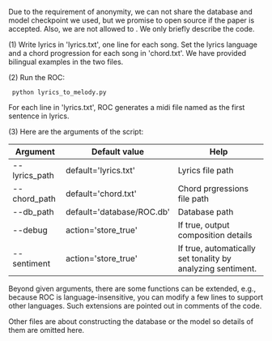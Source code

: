 Due to the requirement of anonymity, we can not share the database and model checkpoint we used, but we promise to open source if the paper is accepted.
Also, we are not allowed to . We only briefly describe the code.

(1) Write lyrics in 'lyrics.txt', one line for each song. Set the lyrics language and a chord progression for each song in 'chord.txt'. We have provided bilingual examples in the two files.

(2) Run the ROC:
  ```shell
   python lyrics_to_melody.py
   ```
For each line in 'lyrics.txt', ROC generates a midi file named as the first sentence in lyrics.

(3) Here are the arguments of the script:

|Argument|Default value|Help|
|----|----|----|
|--lyrics_path|default='lyrics.txt'|Lyrics file path|
|--chord_path|default='chord.txt'|Chord prgressions file path|
|--db_path|default='database/ROC.db'|Database path|
|--debug|action='store_true'| If true, output composition details|
|--sentiment|action='store_true'| If true, automatically set tonality by analyzing sentiment.|

Beyond given arguments, there are some functions can be extended, e.g., because ROC is language-insensitive, you can modify a few lines to support other languages. Such extensions are pointed out in comments of the code.

Other files are about constructing the database or the model so details of them are omitted here.

